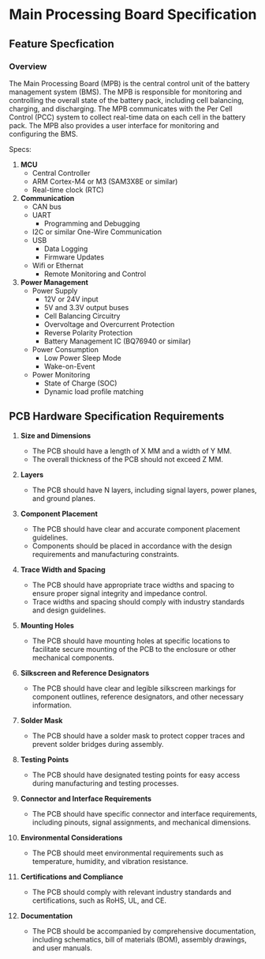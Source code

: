 # Main Processing Board Specification

## Feature Specfication

### Overview

The Main Processing Board (MPB) is the central control unit of the battery management system (BMS). The MPB is responsible for monitoring and controlling the overall state of the battery pack, including cell balancing, charging, and discharging. The MPB communicates with the Per Cell Control (PCC) system to collect real-time data on each cell in the battery pack. The MPB also provides a user interface for monitoring and configuring the BMS.

Specs:

1. **MCU**
   - Central Controller
   - ARM Cortex-M4 or M3 (SAM3X8E or similar)
   - Real-time clock (RTC)
2. **Communication**
    - CAN bus
    - UART
      - Programming and Debugging
    - I2C or similar One-Wire Communication
    - USB
      - Data Logging
      - Firmware Updates
    - Wifi or Ethernat
      - Remote Monitoring and Control
3. **Power Management**
   - Power Supply
     - 12V or 24V input
     - 5V and 3.3V output buses
     - Cell Balancing Circuitry
     - Overvoltage and Overcurrent Protection
     - Reverse Polarity Protection
     - Battery Management IC (BQ76940 or similar)
   - Power Consumption
     - Low Power Sleep Mode
     - Wake-on-Event
   - Power Monitoring
     - State of Charge (SOC)
     - Dynamic load profile matching

## PCB Hardware Specification Requirements

1. **Size and Dimensions**
    - The PCB should have a length of X MM and a width of Y MM.
    - The overall thickness of the PCB should not exceed Z MM.

2. **Layers**
    - The PCB should have N layers, including signal layers, power planes, and ground planes.

3. **Component Placement**
    - The PCB should have clear and accurate component placement guidelines.
    - Components should be placed in accordance with the design requirements and manufacturing constraints.

4. **Trace Width and Spacing**
    - The PCB should have appropriate trace widths and spacing to ensure proper signal integrity and impedance control.
    - Trace widths and spacing should comply with industry standards and design guidelines.

5. **Mounting Holes**
    - The PCB should have mounting holes at specific locations to facilitate secure mounting of the PCB to the enclosure or other mechanical components.

6. **Silkscreen and Reference Designators**
    - The PCB should have clear and legible silkscreen markings for component outlines, reference designators, and other necessary information.

7. **Solder Mask**
    - The PCB should have a solder mask to protect copper traces and prevent solder bridges during assembly.

8. **Testing Points**
    - The PCB should have designated testing points for easy access during manufacturing and testing processes.

9. **Connector and Interface Requirements**
    - The PCB should have specific connector and interface requirements, including pinouts, signal assignments, and mechanical dimensions.

10. **Environmental Considerations**
     - The PCB should meet environmental requirements such as temperature, humidity, and vibration resistance.

11. **Certifications and Compliance**
     - The PCB should comply with relevant industry standards and certifications, such as RoHS, UL, and CE.

12. **Documentation**
     - The PCB should be accompanied by comprehensive documentation, including schematics, bill of materials (BOM), assembly drawings, and user manuals.
